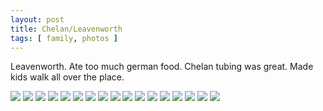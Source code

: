 ```yaml
---
layout: post
title: Chelan/Leavenworth
tags: [ family, photos ]
---
```



Leavenworth. Ate too much german food. Chelan tubing was great. Made kids walk all over the place.

<script src="https://ajax.googleapis.com/ajax/libs/jquery/1.11.1/jquery.min.js" ></script>
<link href="https://cdnjs.cloudflare.com/ajax/libs/fotorama/4.6.4/fotorama.min.css" rel="stylesheet">
<script src="https://cdnjs.cloudflare.com/ajax/libs/fotorama/4.6.4/fotorama.min.js" ></script>

<div class="fotorama" data-nav="thumbs" data-allowfullscreen="native">
    <!--https://photos.app.goo.gl/whhQDnsAGhfdHcGN8-->
    <img src="https://lh3.googleusercontent.com/pw/AP1GczPXBsQzoHNZyDchK0KHzLSm1fLWF7wiEoY0_Mstv_1LgvmKoBU-h3_f8hhlo-Qw2ZjFDXY8UmgBjzkSoki9M4Lg9P4UXOBuXDc0nRvDWuFDdbYxY0Ne=s0">
    <img src="https://lh3.googleusercontent.com/pw/AP1GczNOJf0GOTC1Ze9EjtnImktKfqgzGqSNzVmp62pVTFBgXsDr2DqdKKfkDKxTwWh4Od2Zyks7IxwV_kvSdLzTPTgCvR2-dqHPuIf7chhz7bT3KJ7kpu94=s0">
    <img src="https://lh3.googleusercontent.com/pw/AP1GczNRKyuVsJyPBLdO9HIPAusSui1iVx4gi1gKUCGK0u_s7G8EC3EWT8G1M1OQaWdVwC7EBJTDfNq-m8bAxzaX3f1rvQ6pHRvZfPS3vShK_lN0iGj3usTQ=s0">
    <img src="https://lh3.googleusercontent.com/pw/AP1GczPM2vyjETYOD6pOZ-Eky4scmlbljsR226vgfSQEAqeN3adjFKbov34zwL4gzn6kUJ-zANDv2BGyEMqZPxSnqDaJrgW8CZK9FbAMfjRkCfe1tO8vg-ob=s0">
    <img src="https://lh3.googleusercontent.com/pw/AP1GczNFL2sC8eDb5tM5LMPlMYOJfTz4-hJk6RywXWNnOLO60hqotZUE28JkGXUD25Vx52tLzzIGlUS0C5l2Gd-WTnn3sH_E2D2ouJqiL387SIWhVwkOAXYr=s0">
    <img src="https://lh3.googleusercontent.com/pw/AP1GczMepvI5sZPMAXmvhgrIn9NgcaNoS1lELcNUlDW2hGowzxpQuvOeHBf2mU_jHJl8H8ECeS8zAqG8MnfC4QX05n_wXH1JlkyVTvtZIlL0MydVEqzN1PqJ=s0">
    <img src="https://lh3.googleusercontent.com/pw/AP1GczMWhJf8f5Tb8jQmdIf_-pbsqRdPAXYpWUv4Sg621Eiz5sXfbg0yxjz_GTLgiNVL8CHzphmvFYlcNi6p_qjO3sSp6DZReGnndy47fNdmMrODG2cUMH1-=s0">
    <img src="https://lh3.googleusercontent.com/pw/AP1GczPBjiX7DgXm-kw6Lnxo8n-qsiMEqpJHSlIa4Wz-lt2kv6nb1xajalBhmekKTxroeW5yRnyI6ol35o4XvGIEcwMF-MYqPAnUenR9sOMHlQjSn3QlkCMR=s0">
    <img src="https://lh3.googleusercontent.com/pw/AP1GczO0MAf9fIi54R8iKuqwhvWGJTAnPF_j29L3RWQ6slbvH_j6s6lyt0mLO60quuzSuWLHXIARpM9bBaoNYtuj51Z-aIzTh2YbDiSPNKOKGNtVUNMY6ugD=s0">
    <img src="https://lh3.googleusercontent.com/pw/AP1GczPGqW3rmEVLe7MG-VH88gGdY27xUWshw06ti7KuSvaJZphTIHeM-1fuJlwWWekgxpXCL64R8HMmCxyk7Du960Lkvba5j_bUFAlwQ3d9LTDATWXYext3=s0">
    <img src="https://lh3.googleusercontent.com/pw/AP1GczNkhyOThEtHXeoGpW228HlOyW-n0UIRLJ-aJn91fMlGIHx1kvQJ51saWRfRqC4xZvlN0LUsSOrg1Sumz-Hd3nh4VYfVIDMVDMEMNaeiJdNBzOeYwqat=s0">
    <img src="https://lh3.googleusercontent.com/pw/AP1GczMA2lXuJe0p8N4vKLcpnfckJrMLjWPZ3F1HLELL7O7I4gHedZO4ZDwnXB977pCPWva3nMKdI3zq9jW4wIDQVmmg68Kd2jKgrETxJtVqorrIm3uEa2Va=s0">
    <img src="https://lh3.googleusercontent.com/pw/AP1GczMgESyPbOa-1yLmWo-TGvsCczf5M3ZNx6Bq-FOjNEe_EtwDvyzooJ0tOFSK7QtM6pkX9aN59tStVi9gQZb8ujIa7p8zQn98rn136GU3v6vMV6kEEsF9=s0">
    <img src="https://lh3.googleusercontent.com/pw/AP1GczP78gPMTFbaHNT1hVr2OSu8UDmNzckIt-sKG3CsCcmS-dXc_LQ5JdMHDFJ86qGMekIzWc4prP1JUQfgKyev_OpJYclP47-E-EHO_7rBM0sd6R_uiu7N=s0">
    <img src="https://lh3.googleusercontent.com/pw/AP1GczM9t0j_rQws2LFsquQI147OH-bxI7e-4l2q3F7ahdqt9FN6wXGlpZu-5nndzXEus_F6WZUm_z5b-FBwuo9Mtd6JeTlR93wVPNvYC-3TKFbhcA6ZuTV4=s0">
    <img src="https://lh3.googleusercontent.com/pw/AP1GczM85poVWAC-ehpVB23aXoIjwoW4BAtGXh2yR_kSeczJ5pnjdtakB6ZQx-MgA3pi_LOZh3rpe-qaehtkSXsSrCnRvF_puKnHVD6LEmG1HO31dZYI7G8Z=s0">
    <img src="https://lh3.googleusercontent.com/pw/AP1GczMYaGb1fnoCgDPKS1BjBwq8ujP1Iz3Tm3OBPviK74dUTrCULvn_GPfepBW57Rf5GiKy3r0lKPk_nCkOUpBhHQ1Tr_IAVZgB3C4IEdYVbk2XnL51aajB=s0">
</div>

